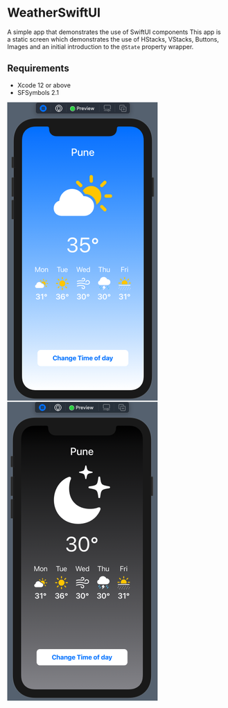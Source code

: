 # WeatherSwiftUI
A simple app that demonstrates the use of SwiftUI components
This app is a static screen which demonstrates the use of HStacks, VStacks, Buttons, Images
and an initial introduction to the `@State` property wrapper.

## Requirements
- Xcode 12 or above
- SFSymbols 2.1

![alt text](weather_day.png)
![alt text](weather_night.png)
